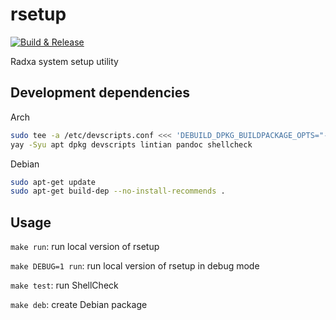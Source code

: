 # rsetup

[![Build & Release](https://github.com/radxa-pkg/rsetup/actions/workflows/release.yml/badge.svg)](https://github.com/radxa-pkg/rsetup/actions/workflows/release.yml)

Radxa system setup utility

## Development dependencies

Arch

```bash
sudo tee -a /etc/devscripts.conf <<< 'DEBUILD_DPKG_BUILDPACKAGE_OPTS="-d"'
yay -Syu apt dpkg devscripts lintian pandoc shellcheck
```

Debian

```bash
sudo apt-get update
sudo apt-get build-dep --no-install-recommends .
```

## Usage

`make run`: run local version of rsetup

`make DEBUG=1 run`: run local version of rsetup in debug mode

`make test`: run ShellCheck

`make deb`: create Debian package